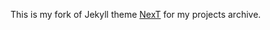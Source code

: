 This is my fork of Jekyll theme [NexT](https://github.com/Simpleyyt/jekyll-theme-next) for my projects archive.
